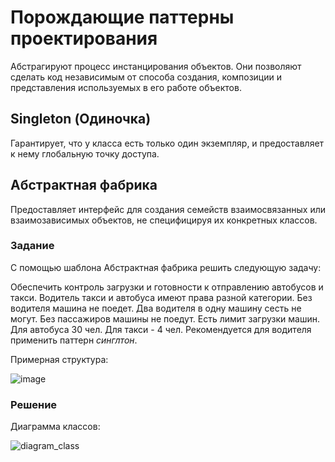 # Порождающие паттерны проектирования
Абстрагируют процесс инстанцирования 
объектов. Они позволяют сделать код независимым от способа создания, композиции и 
представления используемых в его работе объектов.
## Singleton (Одиночка)
Гарантирует, что у класса есть только один экземпляр, и предоставляет к нему
глобальную точку доступа.
## Абстрактная фабрика
Предоставляет интерфейс для создания семейств взаимосвязанных или взаимозависимых 
объектов, не специфицируя их конкретных классов.
### Задание
С помощью шаблона Абстрактная фабрика решить следующую задачу:

Обеспечить контроль загрузки и готовности к отправлению автобусов и такси. 
Водитель такси и автобуса имеют права разной категории. Без водителя машина не 
поедет. Два водителя в одну машину сесть не могут. Без пассажиров машины не 
поедут. Есть лимит загрузки машин. Для автобуса 30 чел. Для такси - 4 чел.
Рекомендуется для водителя применить паттерн _синглтон_.

Примерная структура:

![image](https://user-images.githubusercontent.com/107203406/234572768-e8e58466-d9b0-4c45-bdc7-6b18f719e271.png)

### Решение
Диаграмма классов:

![diagram_class](https://user-images.githubusercontent.com/107203406/234578366-145a70d7-472d-4e6a-be5e-3d3962278114.jpg)
